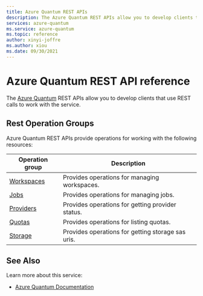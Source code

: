 ```yaml
---
title: Azure Quantum REST APIs
description: The Azure Quantum REST APIs allow you to develop clients that use REST calls to work with the service.
services: azure-quantum
ms.service: azure-quantum
ms.topic: reference
author: xinyi-joffre
ms.author: xiou
ms.date: 09/30/2021
---
```


# Azure Quantum REST API reference
The [Azure Quantum](https://docs.microsoft.com/azure/quantum/) REST APIs allow you to develop clients that use REST calls to work with the service.

## Rest Operation Groups

Azure Quantum REST APIs provide operations for working with the following resources:

| Operation group | Description                                                        |
| --------------- | ------------------------------------------------------------------ |
| [Workspaces](/rest/api/azurequantum/resourcemanager/workspaces) | Provides operations for managing workspaces. |
| [Jobs](/rest/api/azurequantum/dataplane/jobs) | Provides operations for managing jobs. |
| [Providers](/rest/api/azurequantum/dataplane/providers) | Provides operations for getting provider status. |
| [Quotas](/rest/api/azurequantum/dataplane/quotas) | Provides operations for listing quotas. |
| [Storage](/rest/api/azurequantum/dataplane/storage) | Provides operations for getting storage sas uris. |

## See Also

Learn more about this service:
* [Azure Quantum Documentation](https://docs.microsoft.com/azure/quantum/)

